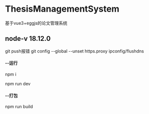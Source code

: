 # ThesisManagementSystem
基于vue3+eggjs的论文管理系统

## node-v 18.12.0

git push报错
git config --global --unset https.proxy
ipconfig/flushdns



#### --运行

npm i

npm run dev



#### --打包

npm run build